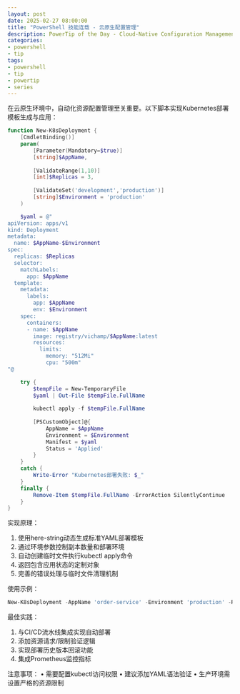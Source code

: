 ```yaml
---
layout: post
date: 2025-02-27 08:00:00
title: "PowerShell 技能连载 - 云原生配置管理"
description: PowerTip of the Day - Cloud-Native Configuration Management
categories:
- powershell
- tip
tags:
- powershell
- tip
- powertip
- series
---
```

在云原生环境中，自动化资源配置管理至关重要。以下脚本实现Kubernetes部署模板生成与应用：

```powershell
function New-K8sDeployment {
    [CmdletBinding()]
    param(
        [Parameter(Mandatory=$true)]
        [string]$AppName,
        
        [ValidateRange(1,10)]
        [int]$Replicas = 3,
        
        [ValidateSet('development','production')]
        [string]$Environment = 'production'
    )

    $yaml = @"
apiVersion: apps/v1
kind: Deployment
metadata:
  name: $AppName-$Environment
spec:
  replicas: $Replicas
  selector:
    matchLabels:
      app: $AppName
  template:
    metadata:
      labels:
        app: $AppName
        env: $Environment
    spec:
      containers:
      - name: $AppName
        image: registry/vichamp/$AppName:latest
        resources:
          limits:
            memory: "512Mi"
            cpu: "500m"
"@

    try {
        $tempFile = New-TemporaryFile
        $yaml | Out-File $tempFile.FullName
        
        kubectl apply -f $tempFile.FullName
        
        [PSCustomObject]@{
            AppName = $AppName
            Environment = $Environment
            Manifest = $yaml
            Status = 'Applied'
        }
    }
    catch {
        Write-Error "Kubernetes部署失败: $_"
    }
    finally {
        Remove-Item $tempFile.FullName -ErrorAction SilentlyContinue
    }
}
```

实现原理：
1. 使用here-string动态生成标准YAML部署模板
2. 通过环境参数控制副本数量和部署环境
3. 自动创建临时文件执行kubectl apply命令
4. 返回包含应用状态的定制对象
5. 完善的错误处理与临时文件清理机制

使用示例：
```powershell
New-K8sDeployment -AppName 'order-service' -Environment 'production' -Replicas 5
```

最佳实践：
1. 与CI/CD流水线集成实现自动部署
2. 添加资源请求/限制验证逻辑
3. 实现部署历史版本回滚功能
4. 集成Prometheus监控指标

注意事项：
• 需要配置kubectl访问权限
• 建议添加YAML语法验证
• 生产环境需设置严格的资源限制